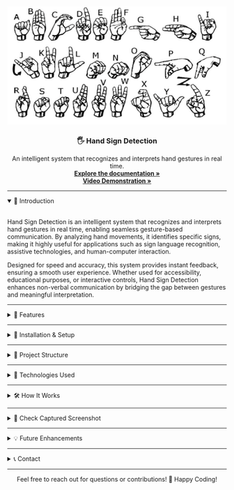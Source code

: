 <!DOCTYPE html>
<html lang="en">
<body>

<div class="container">
    <div align="center">
  <img src="/HSD_bg.png" alt="HSD Logo" width="600">
  <h3 align="center">🖐 Hand Sign Detection</h3>
  <p align="center">
    An intelligent system that recognizes and interprets hand gestures in real time.<br>
    <a href="https://drive.google.com/file/d/1qYvdLZSJQP73nDsnra9D96X2YBksIoWI/view?usp=sharing" target="_blank"><strong>Explore the documentation »</strong></a><br>
    <a href="https://drive.google.com/file/d/1tP3LpOuq9oVjJ5IHTt3EekR550bA1q01/view?usp=sharing" target="_blank"><strong>Video Demonstration »</strong></a><br>
  </p>
</div>
    <hr>
<details open>
    <summary>📌 Introduction</summary>
    <br>
    <p>Hand Sign Detection is an intelligent system that recognizes and interprets hand gestures in real time, enabling seamless gesture-based communication. By analyzing hand movements, it identifies specific signs, making it highly useful for applications such as sign language recognition, assistive technologies, and human-computer interaction.</p>
    <p>Designed for speed and accuracy, this system provides instant feedback, ensuring a smooth user experience. Whether used for accessibility, educational purposes, or interactive controls, Hand Sign Detection enhances non-verbal communication by bridging the gap between gestures and meaningful interpretation.</p>
</details>
    <hr>
    <details>
        <summary>🎯 Features</summary>
        <ul>
            <li>✔ <b>Real-Time Detection</b>: Uses a webcam to capture and classify hand gestures instantly.</li>
            <li>✔ <b>Data Collection & Labeling</b>: Easily collect images for different hand signs and organize them.</li>
            <li>✔ <b>Hand Landmark Extraction</b>: Uses MediaPipe to detect 21 hand landmarks efficiently.</li>
            <li>✔ <b>Machine Learning Classification</b>: Trains a Random Forest model for accurate gesture recognition.</li>
            <li>✔ <b>Scalable & Modular</b>: Organized scripts for easy modifications and expansions.</li>
        </ul>
    </details>
    <hr>
    <details>
        <summary>🚀 Installation & Setup</summary>
        <pre><code># Clone the repository
git clone https://github.com/madhavc9/Hand-Sign-Detection.git

# Navigate into the project directory
cd Hand-Sign-Detection

# Install required dependencies
pip install -r requirements.txt

# Run the application
python app.py
</code></pre>
    </details>
    <hr>
    <details>
        <summary>📂 Project Structure</summary>
        <ul>
            <li><b>collect_images.py</b> - Captures and stores hand sign images for training.</li>
            <li><b>prepare_data.ipynb</b> - Processes images and extracts hand landmarks.</li>
            <li><b>train_model.py</b> - Trains a machine learning model on the processed data.</li>
            <li><b>app.py</b> - Runs real-time detection using the trained model.</li>
        </ul>
    </details>
    <hr>
    <details>
        <summary>🔧 Technologies Used</summary>
        <ul>
            <li><b>Python</b> - Core language for scripting and model development.</li>
            <li><b>OpenCV</b> - For capturing video and processing images.</li>
            <li><b>MediaPipe</b> - For efficient hand landmark detection.</li>
            <li><b>Scikit-Learn</b> - For training and evaluating the machine learning model.</li>
            <li><b>NumPy</b> - For numerical operations and data handling.</li>
        </ul>
    </details>
    <hr>
    <details>
        <summary>🛠 How It Works</summary>
        <ol>
            <li>📸 <b>Data Collection</b>: Capture images for each hand sign.</li>
            <li>🔍 <b>Data Preprocessing</b>: Extract key hand landmarks.</li>
            <li>📊 <b>Model Training</b>: Train a machine learning model on labeled data.</li>
            <li>🎥 <b>Real-Time Prediction</b>: Use a webcam to detect and classify hand signs.</li>
        </ol>
    </details>
    <hr>
    <details>
        <summary>📸 Check Captured Screenshot</summary>
        <p>Below is an example screenshot of the Hand Sign Detection system in action:</p>
        <br>
        <div align="center">
            <img src="madhav_hsd.png" alt="Captured Screenshot" width="600">
        </div>
    </details>
    <hr>
    <details>
        <summary>💡 Future Enhancements</summary>
        <ul>
            <li>🔹 Implement a deep learning model for improved accuracy.</li>
            <li>🔹 Add support for more hand gestures.</li>
            <li>🔹 Create a graphical user interface (GUI) for better user interaction.</li>
        </ul>
    </details>
    <hr>
    <details>
        <summary>📞 Contact</summary>
        <p>If you have any questions or suggestions, feel free to reach out:</p>
        <ul>
            <li>📧 Email: <a href="mailto:ranmadhav@gmail.com">ranmadhav@gmail.com</a></li>
            <li>🐙 GitHub: <a href="https://github.com/madhavc9" target="_blank">madhavc9</a></li>
        </ul>
    </details>
</div>
 <hr>
    <footer>
        <p align="center">Feel free to reach out for questions or contributions! 🚀 Happy Coding! </p>
    </footer>
</body>
</html>
